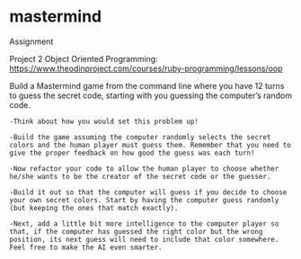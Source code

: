 # mastermind

Assignment

Project 2 Object Oriented Programming: https://www.theodinproject.com/courses/ruby-programming/lessons/oop

Build a Mastermind game from the command line where you have 12 turns to guess the secret code, starting with you guessing the computer’s random code.

    -Think about how you would set this problem up!

    -Build the game assuming the computer randomly selects the secret colors and the human player must guess them. Remember that you need to give the proper feedback on how good the guess was each turn!

    -Now refactor your code to allow the human player to choose whether he/she wants to be the creator of the secret code or the guesser.

    -Build it out so that the computer will guess if you decide to choose your own secret colors. Start by having the computer guess randomly (but keeping the ones that match exactly).

    -Next, add a little bit more intelligence to the computer player so that, if the computer has guessed the right color but the wrong position, its next guess will need to include that color somewhere. Feel free to make the AI even smarter.
